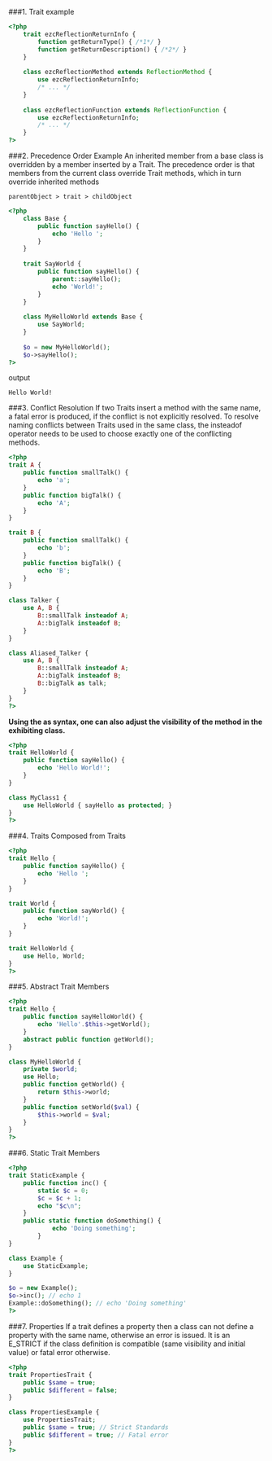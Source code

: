 ###1. Trait example
```php
<?php
    trait ezcReflectionReturnInfo {
        function getReturnType() { /*1*/ }
        function getReturnDescription() { /*2*/ }
    }
    
    class ezcReflectionMethod extends ReflectionMethod {
        use ezcReflectionReturnInfo;
        /* ... */
    }
    
    class ezcReflectionFunction extends ReflectionFunction {
        use ezcReflectionReturnInfo;
        /* ... */
    }
?>
```

###2. Precedence Order Example
An inherited member from a base class is overridden by a member inserted by a Trait. 
The precedence order is that members from the current class override Trait methods, which in turn override inherited methods
>
    parentObject > trait > childObject
>
```php
<?php
    class Base {
        public function sayHello() {
            echo 'Hello ';
        }
    }
    
    trait SayWorld {
        public function sayHello() {
            parent::sayHello();
            echo 'World!';
        }
    }
    
    class MyHelloWorld extends Base {
        use SayWorld;
    }
    
    $o = new MyHelloWorld();
    $o->sayHello();
?>
```
output
>   
    Hello World!
>

###3. Conflict Resolution 
If two Traits insert a method with the same name, a fatal error is produced, if the conflict is not explicitly resolved.
To resolve naming conflicts between Traits used in the same class, 
the insteadof operator needs to be used to choose exactly one of the conflicting methods.
```php
<?php
trait A {
    public function smallTalk() {
        echo 'a';
    }
    public function bigTalk() {
        echo 'A';
    }
}

trait B {
    public function smallTalk() {
        echo 'b';
    }
    public function bigTalk() {
        echo 'B';
    }
}

class Talker {
    use A, B {
        B::smallTalk insteadof A;
        A::bigTalk insteadof B;
    }
}

class Aliased_Talker {
    use A, B {
        B::smallTalk insteadof A;
        A::bigTalk insteadof B;
        B::bigTalk as talk;
    }
}
?>
```

**Using the as syntax, one can also adjust the visibility of the method in the exhibiting class.**
```php
<?php
trait HelloWorld {
    public function sayHello() {
        echo 'Hello World!';
    }
}

class MyClass1 {
    use HelloWorld { sayHello as protected; }
}
?>
```

###4. Traits Composed from Traits
```php
<?php
trait Hello {
    public function sayHello() {
        echo 'Hello ';
    }
}

trait World {
    public function sayWorld() {
        echo 'World!';
    }
}

trait HelloWorld {
    use Hello, World;
}
?>
```

###5. Abstract Trait Members
```php
<?php
trait Hello {
    public function sayHelloWorld() {
        echo 'Hello'.$this->getWorld();
    }
    abstract public function getWorld();
}

class MyHelloWorld {
    private $world;
    use Hello;
    public function getWorld() {
        return $this->world;
    }
    public function setWorld($val) {
        $this->world = $val;
    }
}
?>
```
###6. Static Trait Members
```php
<?php
trait StaticExample {
    public function inc() {
        static $c = 0;
        $c = $c + 1;
        echo "$c\n";
    }
    public static function doSomething() {
            echo 'Doing something';
        }
}

class Example {
    use StaticExample;
}

$o = new Example(); 
$o->inc(); // echo 1
Example::doSomething(); // echo 'Doing something'
?>
```
###7. Properties
If a trait defines a property then a class can not define a property with the same name, otherwise an error is issued. 
It is an E_STRICT if the class definition is compatible (same visibility and initial value) or fatal error otherwise.
```php
<?php
trait PropertiesTrait {
    public $same = true;
    public $different = false;
}

class PropertiesExample {
    use PropertiesTrait;
    public $same = true; // Strict Standards
    public $different = true; // Fatal error
}
?>
```